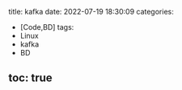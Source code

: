 title: kafka
date: 2022-07-19 18:30:09
categories:
- [Code,BD]
tags:
- Linux
- kafka
- BD
  
toc: true
---















